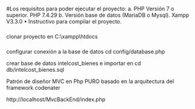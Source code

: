 #Los requisitos para poder ejecutar el proyecto:
a. PHP Versión 7 o superior. PHP 7.4.29
b. Versión base de datos (MariaDB o Mysql). Xampp V3.3.0
• Instructivo para compilar el proyecto.

###
clonar proyecto en C:\xampp\htdocs

###
configurar conexión a la base de datos
cd config/database.php

crear base de datos intelcost_bienes e importar en cd db/intelcost_bienes.sql

Patrón de diseñor MVC en Php PURO basado en la arquitectura del framework codenater

http://localhost/MvcBackEnd/index.php
